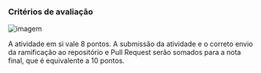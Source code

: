 ### Critérios de avaliação
![imagem](https://github.com/user-attachments/assets/f0d3550d-5400-4cb9-82c5-d568ecceaa25)

A atividade em si vale 8 pontos. A submissão da atividade e o correto envio da ramificação ao repositório e Pull Request serão somados para a nota final, que é equivalente a 10 pontos.
